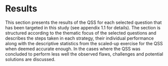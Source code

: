 # Results

This section presents the results of the QSS for each selected question that has been targeted in this study (see appendix 1.1 for details). The section is structured according to the thematic focus of the selected questions and describes the steps taken in each strategy, their individual performance along with the descriptive statistics from the scaled-up exercise for the QSS when deemed accurate enough. In the cases where the QSS was concluded to perform less well the observed flaws, challenges and potential solutions are discussed. 






<!--  [KOMPLETTERA MED NYA RAPPORTER.] 
Each of these sections follow a similar structure with an initial sub-section that spells out the steps taken when developing each QSS. This is followed by a sub-section covering the performance of each QSS with accuracy scores and elaboration on the same topic. The final sub-section is comprised of descriptive statistics from the scaled-up exercise for the QSS that were deemed accurate enough to make predictions on unprocessed evaluations. In the cases where the QSS was concluded to perform less well the observed flaws, challenges and potential solutions is discussed.

-->

